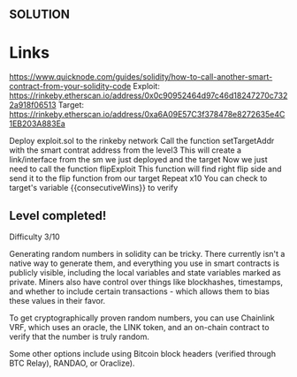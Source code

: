 ## SOLUTION
# Links
https://www.quicknode.com/guides/solidity/how-to-call-another-smart-contract-from-your-solidity-code
Exploit: https://rinkeby.etherscan.io/address/0x0c90952464d97c46d18247270c7322a918f06513
Target: https://rinkeby.etherscan.io/address/0xa6A09E57C3f378478e8272635e4C1EB203A883Ea

Deploy exploit.sol to the rinkeby network
Call the function setTargetAddr with the smart contrat address from the level3
This will create a link/interface from the sm we just deployed and the target
Now we just need to call the function flipExploit
This function will find right flip side and send it to the flip function from our target
Repeat x10
You can check to target's variable {{consecutiveWins}} to verify

## Level completed!
Difficulty 3/10

Generating random numbers in solidity can be tricky. There currently isn't a native way to generate them, and everything you use in smart contracts is publicly visible, including the local variables and state variables marked as private. Miners also have control over things like blockhashes, timestamps, and whether to include certain transactions - which allows them to bias these values in their favor.

To get cryptographically proven random numbers, you can use Chainlink VRF, which uses an oracle, the LINK token, and an on-chain contract to verify that the number is truly random.

Some other options include using Bitcoin block headers (verified through BTC Relay), RANDAO, or Oraclize).